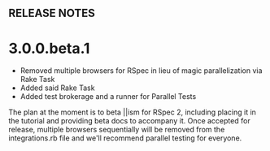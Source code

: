 RELEASE NOTES
-------------

3.0.0.beta.1
============

* Removed multiple browsers for RSpec in lieu of magic parallelization via Rake Task
* Added said Rake Task
* Added test brokerage and a runner for Parallel Tests

The plan at the moment is to beta ||ism for RSpec 2, including placing it in the
tutorial and providing beta docs to accompany it.  Once accepted for release,
multiple browsers sequentially will be removed from the integrations.rb file and
we'll recommend parallel testing for everyone.